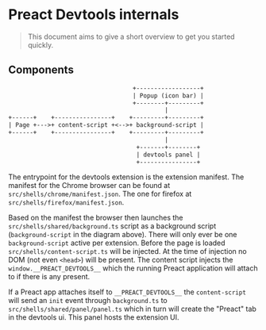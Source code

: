 # Preact Devtools internals

> This document aims to give a short overview to get you started quickly.

## Components

```txt
                                   +------------------+
                                   | Popup (icon bar) |
                                   +--------+---------+
                                            |
+------+    +----------------+    +---------+---------+
| Page +--->+ content-script +<-->+ background-script |
+------+    +----------------+    +---------+---------+
                                            |
                                    +-------+--------+
                                    | devtools panel |
                                    +----------------+
```

The entrypoint for the devtools extension is the extension manifest. The
manifest for the Chrome browser can be found at
`src/shells/chrome/manifest.json`. The one for firefox at
`src/shells/firefox/manifest.json`.

Based on the manifest the browser then launches the
`src/shells/shared/background.ts` script as a background script
(`background-script` in the diagram above). There will only ever be one
`background-script` active per extension. Before the page is loaded
`src/shells/content-script.ts` will be injected. At the time of injection no DOM
(not even `<head>`) will be present. The content script injects the
`window.__PREACT_DEVTOOLS__` which the running Preact application will attach to
if there is any present.

If a Preact app attaches itself to `__PREACT_DEVTOOLS__` the `content-script`
will send an `init` event through `background.ts` to
`src/shells/shared/panel/panel.ts` which in turn will create the "Preact" tab in
the devtools ui. This panel hosts the extension UI.
